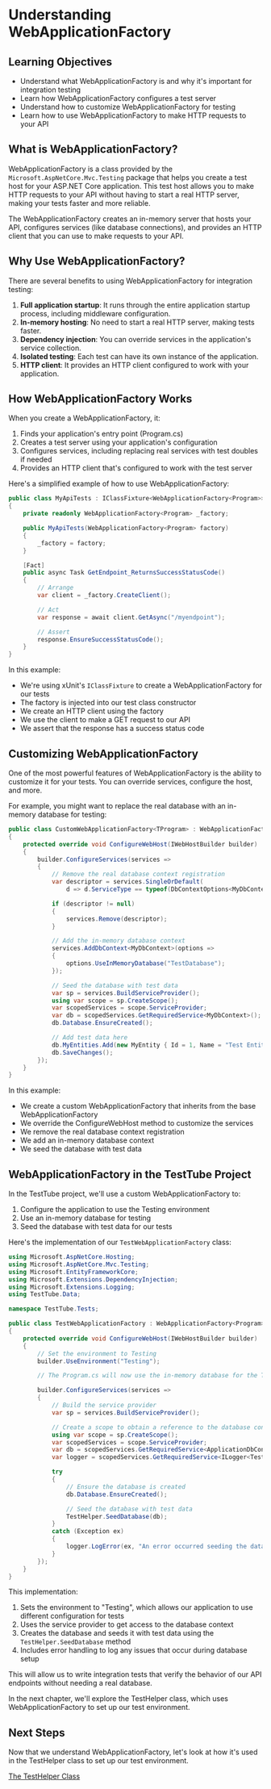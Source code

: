 # Understanding WebApplicationFactory

## Learning Objectives
- Understand what WebApplicationFactory is and why it's important for integration testing
- Learn how WebApplicationFactory configures a test server
- Understand how to customize WebApplicationFactory for testing
- Learn how to use WebApplicationFactory to make HTTP requests to your API

## What is WebApplicationFactory?

WebApplicationFactory is a class provided by the `Microsoft.AspNetCore.Mvc.Testing` package that helps you create a test host for your ASP.NET Core application. This test host allows you to make HTTP requests to your API without having to start a real HTTP server, making your tests faster and more reliable.

The WebApplicationFactory creates an in-memory server that hosts your API, configures services (like database connections), and provides an HTTP client that you can use to make requests to your API.

## Why Use WebApplicationFactory?

There are several benefits to using WebApplicationFactory for integration testing:

1. **Full application startup**: It runs through the entire application startup process, including middleware configuration.
2. **In-memory hosting**: No need to start a real HTTP server, making tests faster.
3. **Dependency injection**: You can override services in the application's service collection.
4. **Isolated testing**: Each test can have its own instance of the application.
5. **HTTP client**: It provides an HTTP client configured to work with your application.

## How WebApplicationFactory Works

When you create a WebApplicationFactory, it:

1. Finds your application's entry point (Program.cs)
2. Creates a test server using your application's configuration
3. Configures services, including replacing real services with test doubles if needed
4. Provides an HTTP client that's configured to work with the test server

Here's a simplified example of how to use WebApplicationFactory:

```csharp
public class MyApiTests : IClassFixture<WebApplicationFactory<Program>>
{
    private readonly WebApplicationFactory<Program> _factory;

    public MyApiTests(WebApplicationFactory<Program> factory)
    {
        _factory = factory;
    }

    [Fact]
    public async Task GetEndpoint_ReturnsSuccessStatusCode()
    {
        // Arrange
        var client = _factory.CreateClient();

        // Act
        var response = await client.GetAsync("/myendpoint");

        // Assert
        response.EnsureSuccessStatusCode();
    }
}
```

In this example:
- We're using xUnit's `IClassFixture` to create a WebApplicationFactory for our tests
- The factory is injected into our test class constructor
- We create an HTTP client using the factory
- We use the client to make a GET request to our API
- We assert that the response has a success status code

## Customizing WebApplicationFactory

One of the most powerful features of WebApplicationFactory is the ability to customize it for your tests. You can override services, configure the host, and more.

For example, you might want to replace the real database with an in-memory database for testing:

```csharp
public class CustomWebApplicationFactory<TProgram> : WebApplicationFactory<TProgram> where TProgram : class
{
    protected override void ConfigureWebHost(IWebHostBuilder builder)
    {
        builder.ConfigureServices(services =>
        {
            // Remove the real database context registration
            var descriptor = services.SingleOrDefault(
                d => d.ServiceType == typeof(DbContextOptions<MyDbContext>));

            if (descriptor != null)
            {
                services.Remove(descriptor);
            }

            // Add the in-memory database context
            services.AddDbContext<MyDbContext>(options =>
            {
                options.UseInMemoryDatabase("TestDatabase");
            });

            // Seed the database with test data
            var sp = services.BuildServiceProvider();
            using var scope = sp.CreateScope();
            var scopedServices = scope.ServiceProvider;
            var db = scopedServices.GetRequiredService<MyDbContext>();
            db.Database.EnsureCreated();

            // Add test data here
            db.MyEntities.Add(new MyEntity { Id = 1, Name = "Test Entity" });
            db.SaveChanges();
        });
    }
}
```

In this example:
- We create a custom WebApplicationFactory that inherits from the base WebApplicationFactory
- We override the ConfigureWebHost method to customize the services
- We remove the real database context registration
- We add an in-memory database context
- We seed the database with test data

## WebApplicationFactory in the TestTube Project

In the TestTube project, we'll use a custom WebApplicationFactory to:

1. Configure the application to use the Testing environment
2. Use an in-memory database for testing
3. Seed the database with test data for our tests

Here's the implementation of our `TestWebApplicationFactory` class:

```cs
using Microsoft.AspNetCore.Hosting;
using Microsoft.AspNetCore.Mvc.Testing;
using Microsoft.EntityFrameworkCore;
using Microsoft.Extensions.DependencyInjection;
using Microsoft.Extensions.Logging;
using TestTube.Data;

namespace TestTube.Tests;

public class TestWebApplicationFactory : WebApplicationFactory<Program>
{
    protected override void ConfigureWebHost(IWebHostBuilder builder)
    {
        // Set the environment to Testing
        builder.UseEnvironment("Testing");

        // The Program.cs will now use the in-memory database for the Testing environment

        builder.ConfigureServices(services =>
        {
            // Build the service provider
            var sp = services.BuildServiceProvider();

            // Create a scope to obtain a reference to the database context
            using var scope = sp.CreateScope();
            var scopedServices = scope.ServiceProvider;
            var db = scopedServices.GetRequiredService<ApplicationDbContext>();
            var logger = scopedServices.GetRequiredService<ILogger<TestWebApplicationFactory>>();

            try
            {
                // Ensure the database is created
                db.Database.EnsureCreated();

                // Seed the database with test data
                TestHelper.SeedDatabase(db);
            }
            catch (Exception ex)
            {
                logger.LogError(ex, "An error occurred seeding the database. Error: {Message}", ex.Message);
            }
        });
    }
}
```

This implementation:

1. Sets the environment to "Testing", which allows our application to use different configuration for tests
2. Uses the service provider to get access to the database context
3. Creates the database and seeds it with test data using the `TestHelper.SeedDatabase` method
4. Includes error handling to log any issues that occur during database setup

This will allow us to write integration tests that verify the behavior of our API endpoints without needing a real database.

In the next chapter, we'll explore the TestHelper class, which uses WebApplicationFactory to set up our test environment.

## Next Steps

Now that we understand WebApplicationFactory, let's look at how it's used in the TestHelper class to set up our test environment.

[The TestHelper Class](./testtube-testhelper.md)
